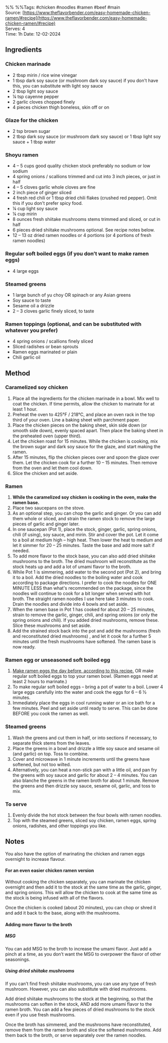 %%  %%Tags: #chicken #noodles #ramen #beef #main   
Source: [https://www.theflavorbender.com/easy-homemade-chicken-ramen/#recipe](https://www.theflavorbender.com/easy-homemade-chicken-ramen/#recipe)  
Serves: 4  
Time: 1h
Date: 12-02-2024  

## Ingredients

### Chicken marinade

- 2 tbsp mirin / rice wine vinegar
- 1 tbsp dark soy sauce (or mushroom dark soy sauce) if you don't have this, you can substitute with light soy sauce
- 2 tbsp light soy sauce
- ¼ tsp cayenne pepper
- 2 garlic cloves chopped finely
- 4 pieces chicken thigh boneless, skin off or on

### Glaze for the chicken

- 2 tsp brown sugar
- 2 tbsp dark soy sauce (or mushroom dark soy sauce) or 1 tbsp light soy sauce + 1 tbsp water

### Shoyu ramen

- 4 – 5 cups good quality chicken stock preferably no sodium or low sodium
- 4 spring onions / scallions trimmed and cut into 3 inch pieces, or just in half
- 4 – 5 cloves garlic whole cloves are fine
- 2 inch piece of ginger sliced
- 4 fresh red chili or 1 tbsp dried chili flakes (crushed red pepper). Omit this if you don't prefer spicy food.
- ¼ cup light soy sauce
- ¼ cup mirin
- 8 ounces fresh shiitake mushrooms stems trimmed and sliced, or cut in half
- 6 pieces dried shiitake mushrooms optional. See recipe notes below.
- 12 – 13 oz dried ramen noodles or 4 portions (or 4 portions of fresh ramen noodles)

### Regular soft boiled eggs (if you don’t want to make ramen eggs)

- 4 large eggs

### Steamed greens

- 1 large bunch of yu choy OR spinach or any Asian greens
- Soy sauce to taste
- Sesame oil a drizzle
- 2 – 3 cloves garlic finely sliced, to taste

### Ramen toppings (optional, and can be substituted with whatever you prefer)

- 4 spring onions / scallions finely sliced
- Sliced radishes or bean sprouts
- Ramen eggs marinated or plain
- Chili garlic oil
## Method

### Caramelized soy chicken

1. Place all the ingredients for the chicken marinade in a bowl. Mix well to coat the chicken. If time permits, allow the chicken to marinate for at least 1 hour.
2. Preheat the oven to 425°F / 218°C, and place an oven rack in the top third of your oven. Line a baking sheet with parchment paper.
3. Place the chicken pieces on the baking sheet, skin side down (or smooth side down), evenly spaced apart. Then place the baking sheet in the preheated oven (upper third).
4. Let the chicken roast for 15 minutes. While the chicken is cooking, mix the brown sugar and dark soy sauce for the glaze, and start making the ramen.
5. After 15 minutes, flip the chicken pieces over and spoon the glaze over them. Let the chicken cook for a further 10 – 15 minutes. Then remove from the oven and let them cool down.
6. Slice the chicken and set aside.

### Ramen

1. **While the caramelized soy chicken is cooking in the oven, make the ramen base.**
2. Place two saucepans on the stove. 
3. As an optional step, you can chop the garlic and ginger. Or you can add them whole or sliced, and strain the ramen stock to remove the large pieces of garlic and ginger later. 
4. In one saucepan (Pot 1), place the stock, ginger, garlic, spring onions, chili (if using), soy sauce, and mirin. Stir and cover the pot. Let it come to a boil at medium high – high heat. Then lower the heat to medium and let it simmer for 20 – 25 minutes. Taste the base and add more salt if needed. 
6. To add more flavor to the stock base, you can also add dried shiitake mushrooms to the broth. The dried mushroom will reconstitute as the stock heats up and add a lot of umami flavor to the broth.
7. While Pot 1 is simmering, add water to the second pot (Pot 2), and bring it to a boil. Add the dried noodles to the boiling water and cook according to package directions. I prefer to cook the noodles for ONE MINUTE LESS than what's recommended on the package, since the noodles will continue to cook for a bit longer when served with hot broth. The straight ramen noodles I use here take 3 minutes to cook. Drain the noodles and divide into 4 bowls and set aside. 
8. When the ramen base in Pot 1 has cooked for about 20 – 25 minutes, strain to remove the garlic, ginger, chili, and spring onions (or only the spring onions and chili). If you added dried mushrooms, remove these. Slice these mushrooms and set aside.
9. Add the strained stock back into the pot and add the mushrooms (fresh and reconstituted dried mushrooms) , and let it cook for a further 5 minutes until the fresh mushrooms have softened. The ramen base is now ready. 

### Ramen egg or unseasoned soft boiled egg

1. [Make ramen eggs the day before, according to this recipe.](https://www.theflavorbender.com/ramen-eggs-ajitsuke-tamago/) OR make regular soft boiled eggs to top your ramen bowl. (Ramen eggs need at least 2 hours to marinate.)
2. To make regular soft boiled eggs – bring a pot of water to a boil. Lower 4 large eggs carefully into the water and cook the eggs for 6 – 6 ½ minutes.
3. Immediately place the eggs in cool running water or an ice bath for a few minutes. Peel and set aside until ready to serve. This can be done BEFORE you cook the ramen as well.

### Steamed greens

1. Wash the greens and cut them in half, or into sections if necessary, to separate thick stems from the leaves.
2. Place the greens in a bowl and drizzle a little soy sauce and sesame oil (and garlic) on top. Toss to combine.
3. Cover and microwave in 1 minute increments until the greens have softened, but not too wilted.
4. Alternatively, you can heat a non-stick pan with a little oil, and pan fry the greens with soy sauce and garlic for about 2 – 4 minutes. You can also blanche the greens in the ramen broth for about 1 minute. Remove the greens and then drizzle soy sauce, sesame oil, garlic, and toss to mix.

### To serve

1. Evenly divide the hot stock between the four bowls with ramen noodles.
2. Top with the steamed greens, sliced soy chicken, ramen eggs, spring onions, radishes, and other toppings you like.
## Notes

You also have the option of marinating the chicken and ramen eggs overnight to increase flavour.

#### For an even easier chicken ramen version

Without cooking the chicken separately, you can marinate the chicken overnight and then add it to the stock at the same time as the garlic, ginger, and spring onions. This will allow the chicken to cook at the same time as the stock is being infused with all of the flavors.

Once the chicken is cooked (about 20 minutes), you can chop or shred it and add it back to the base, along with the mushrooms.

#### Adding more flavor to the broth

##### MSG

You can add MSG to the broth to increase the umami flavor. Just add a pinch at a time, as you don’t want the MSG to overpower the flavor of other seasonings. 

##### Using dried shiitake mushrooms

If you can’t find fresh shiitake mushrooms, you can use any type of fresh mushroom. However, you can also substitute with dried mushrooms. 

Add dried shiitake mushrooms to the stock at the beginning, so that the mushrooms can soften in the stock, AND add more umami flavor to the ramen broth. You can add a few pieces of dried mushrooms to the stock even if you use fresh mushrooms. 

Once the broth has simmered, and the mushrooms have reconstituted, remove them from the ramen broth and slice the softened mushrooms. Add them back to the broth, or serve separately over the ramen noodles.